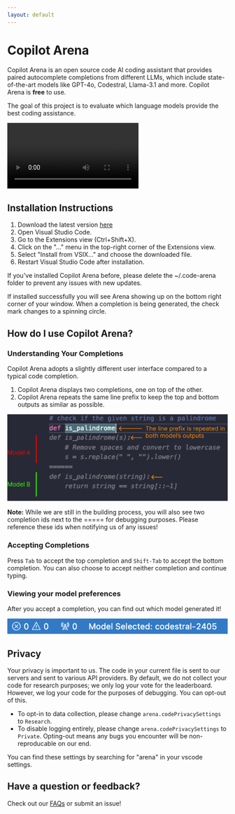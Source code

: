 ```yaml
---
layout: default
---
```


# Copilot Arena

Copilot Arena is an open source code AI coding assistant that provides paired autocomplete completions from different LLMs, which include state-of-the-art models like GPT-4o, Codestral, Llama-3.1 and more. Copilot Arena is **free** to use.

The goal of this project is to evaluate which language models provide the best coding assistance.

<video controls autoplay style="max-width: 100%;">
    <source src="assets/video/demo.mp4" type="video/mp4">
    Your browser does not support the video tag.
</video>

## Installation Instructions

1. Download the latest version [here](assets/vsix/arena-0.1.0.vsix)
2. Open Visual Studio Code.
3. Go to the Extensions view (Ctrl+Shift+X).
4. Click on the "..." menu in the top-right corner of the Extensions view.
5. Select "Install from VSIX..." and choose the downloaded file.
6. Restart Visual Studio Code after installation.

If you've installed Copilot Arena before, please delete the ~/.code-arena folder to prevent any issues with new updates.

If installed successfully you will see Arena showing up on the bottom right corner of your window. 
When a completion is being generated, the check mark changes to a spinning circle.

## How do I use Copilot Arena?

### Understanding Your Completions

Copilot Arena adopts a slightly different user interface compared to a typical code completion.

1. Copilot Arena displays two completions, one on top of the other.
2. Copilot Arena repeats the same line prefix to keep the top and bottom outputs as similar as possible.

![Copilot Arena Example](assets/img/example.png)

**Note:** While we are still in the building process, you will also see two completion ids next to the ===== for debugging purposes. Please reference these ids when notifying us of any issues!

### Accepting Completions
Press ```Tab``` to accept the top completion and ```Shift-Tab``` to accept the bottom completion. You can also choose to accept neither completion and continue typing.

### Viewing your model preferences
After you accept a completion, you can find out which model generated it!

![Model Preference Example](assets/img/model_preference.png)

## Privacy

Your privacy is important to us. The code in your current file is sent to our servers and sent to various API providers. By default, we do not collect your code for research purposes; we only log your vote for the leaderboard.
However, we log your code for the purposes of debugging. You can opt-out of this.

- To opt-in to data collection, please change `arena.codePrivacySettings` to `Research`.
- To disable logging entirely, please change `arena.codePrivacySettings` to `Private`. Opting-out means any bugs you encounter will be non-reproducable on our end.

You can find these settings by searching for "arena" in your vscode settings.

## Have a question or feedback?

Check out our [FAQs](faq.md) or submit an issue!


